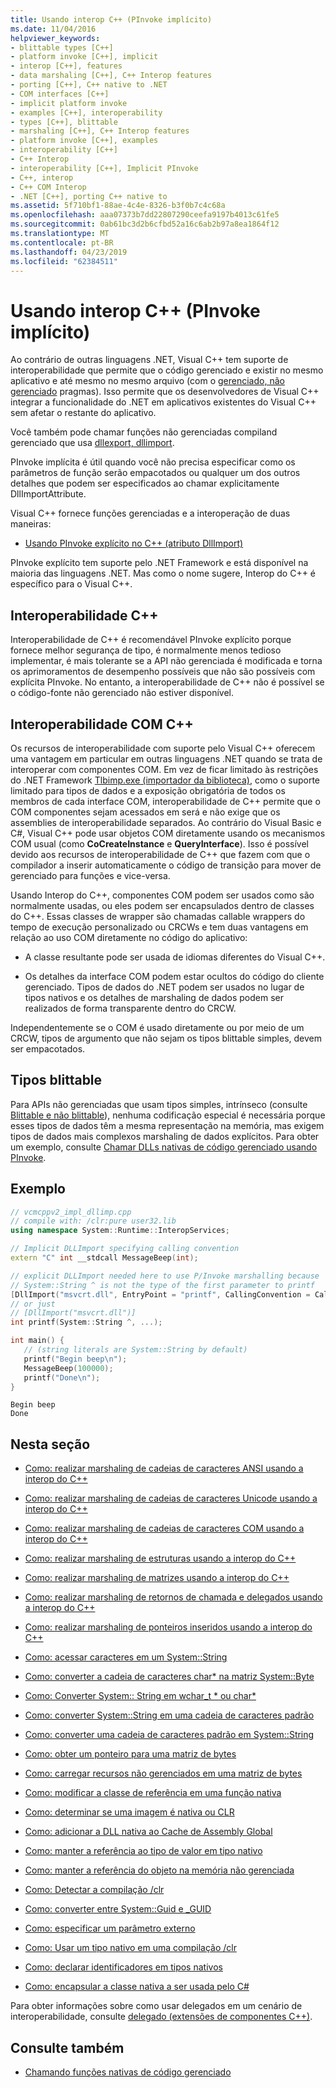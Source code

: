 ```yaml
---
title: Usando interop C++ (PInvoke implícito)
ms.date: 11/04/2016
helpviewer_keywords:
- blittable types [C++]
- platform invoke [C++], implicit
- interop [C++], features
- data marshaling [C++], C++ Interop features
- porting [C++], C++ native to .NET
- COM interfaces [C++]
- implicit platform invoke
- examples [C++], interoperability
- types [C++], blittable
- marshaling [C++], C++ Interop features
- platform invoke [C++], examples
- interoperability [C++]
- C++ Interop
- interoperability [C++], Implicit PInvoke
- C++, interop
- C++ COM Interop
- .NET [C++], porting C++ native to
ms.assetid: 5f710bf1-88ae-4c4e-8326-b3f0b7c4c68a
ms.openlocfilehash: aaa07373b7dd22807290ceefa9197b4013c61fe5
ms.sourcegitcommit: 0ab61bc3d2b6cfbd52a16c6ab2b97a8ea1864f12
ms.translationtype: MT
ms.contentlocale: pt-BR
ms.lasthandoff: 04/23/2019
ms.locfileid: "62384511"
---
```

# <a name="using-c-interop-implicit-pinvoke"></a>Usando interop C++ (PInvoke implícito)

Ao contrário de outras linguagens .NET, Visual C++ tem suporte de interoperabilidade que permite que o código gerenciado e existir no mesmo aplicativo e até mesmo no mesmo arquivo (com o [gerenciado, não gerenciado](../preprocessor/managed-unmanaged.md) pragmas). Isso permite que os desenvolvedores de Visual C++ integrar a funcionalidade do .NET em aplicativos existentes do Visual C++ sem afetar o restante do aplicativo.

Você também pode chamar funções não gerenciadas compiland gerenciado que usa [dllexport, dllimport](../cpp/dllexport-dllimport.md).

PInvoke implícita é útil quando você não precisa especificar como os parâmetros de função serão empacotados ou qualquer um dos outros detalhes que podem ser especificados ao chamar explicitamente DllImportAttribute.

Visual C++ fornece funções gerenciadas e a interoperação de duas maneiras:

- [Usando PInvoke explícito no C++ (atributo DllImport)](../dotnet/using-explicit-pinvoke-in-cpp-dllimport-attribute.md)

PInvoke explícito tem suporte pelo .NET Framework e está disponível na maioria das linguagens .NET. Mas como o nome sugere, Interop do C++ é específico para o Visual C++.

## <a name="c-interop"></a>Interoperabilidade C++

Interoperabilidade de C++ é recomendável PInvoke explícito porque fornece melhor segurança de tipo, é normalmente menos tedioso implementar, é mais tolerante se a API não gerenciada é modificada e torna os aprimoramentos de desempenho possíveis que não são possíveis com explícita PInvoke. No entanto, a interoperabilidade de C++ não é possível se o código-fonte não gerenciado não estiver disponível.

## <a name="c-com-interop"></a>Interoperabilidade COM C++

Os recursos de interoperabilidade com suporte pelo Visual C++ oferecem uma vantagem em particular em outras linguagens .NET quando se trata de interoperar com componentes COM. Em vez de ficar limitado às restrições do .NET Framework [Tlbimp.exe (importador da biblioteca)](/dotnet/framework/tools/tlbimp-exe-type-library-importer), como o suporte limitado para tipos de dados e a exposição obrigatória de todos os membros de cada interface COM, interoperabilidade de C++ permite que o COM componentes sejam acessados em será e não exige que os assemblies de interoperabilidade separados. Ao contrário do Visual Basic e C#, Visual C++ pode usar objetos COM diretamente usando os mecanismos COM usual (como **CoCreateInstance** e **QueryInterface**). Isso é possível devido aos recursos de interoperabilidade de C++ que fazem com que o compilador a inserir automaticamente o código de transição para mover de gerenciado para funções e vice-versa.

Usando Interop do C++, componentes COM podem ser usados como são normalmente usadas, ou eles podem ser encapsulados dentro de classes do C++. Essas classes de wrapper são chamadas callable wrappers do tempo de execução personalizado ou CRCWs e tem duas vantagens em relação ao uso COM diretamente no código do aplicativo:

- A classe resultante pode ser usada de idiomas diferentes do Visual C++.

- Os detalhes da interface COM podem estar ocultos do código do cliente gerenciado. Tipos de dados do .NET podem ser usados no lugar de tipos nativos e os detalhes de marshaling de dados podem ser realizados de forma transparente dentro do CRCW.

Independentemente se o COM é usado diretamente ou por meio de um CRCW, tipos de argumento que não sejam os tipos blittable simples, devem ser empacotados.

## <a name="blittable-types"></a>Tipos blittable

Para APIs não gerenciadas que usam tipos simples, intrínseco (consulte [Blittable e não blittable](/dotnet/framework/interop/blittable-and-non-blittable-types)), nenhuma codificação especial é necessária porque esses tipos de dados têm a mesma representação na memória, mas exigem tipos de dados mais complexos marshaling de dados explícitos. Para obter um exemplo, consulte [ Chamar DLLs nativas de código gerenciado usando PInvoke](../dotnet/how-to-call-native-dlls-from-managed-code-using-pinvoke.md).

## <a name="example"></a>Exemplo

```cpp
// vcmcppv2_impl_dllimp.cpp
// compile with: /clr:pure user32.lib
using namespace System::Runtime::InteropServices;

// Implicit DLLImport specifying calling convention
extern "C" int __stdcall MessageBeep(int);

// explicit DLLImport needed here to use P/Invoke marshalling because
// System::String ^ is not the type of the first parameter to printf
[DllImport("msvcrt.dll", EntryPoint = "printf", CallingConvention = CallingConvention::Cdecl,  CharSet = CharSet::Ansi)]
// or just
// [DllImport("msvcrt.dll")]
int printf(System::String ^, ...);

int main() {
   // (string literals are System::String by default)
   printf("Begin beep\n");
   MessageBeep(100000);
   printf("Done\n");
}
```

```Output
Begin beep
Done
```

## <a name="in-this-section"></a>Nesta seção

- [Como: realizar marshaling de cadeias de caracteres ANSI usando a interop do C++](../dotnet/how-to-marshal-ansi-strings-using-cpp-interop.md)

- [Como: realizar marshaling de cadeias de caracteres Unicode usando a interop do C++](../dotnet/how-to-marshal-unicode-strings-using-cpp-interop.md)

- [Como: realizar marshaling de cadeias de caracteres COM usando a interop do C++](../dotnet/how-to-marshal-com-strings-using-cpp-interop.md)

- [Como: realizar marshaling de estruturas usando a interop do C++](../dotnet/how-to-marshal-structures-using-cpp-interop.md)

- [Como: realizar marshaling de matrizes usando a interop do C++](../dotnet/how-to-marshal-arrays-using-cpp-interop.md)

- [Como: realizar marshaling de retornos de chamada e delegados usando a interop do C++](../dotnet/how-to-marshal-callbacks-and-delegates-by-using-cpp-interop.md)

- [Como: realizar marshaling de ponteiros inseridos usando a interop do C++](../dotnet/how-to-marshal-embedded-pointers-using-cpp-interop.md)

- [Como: acessar caracteres em um System::String](../dotnet/how-to-access-characters-in-a-system-string.md)

- [Como: converter a cadeia de caracteres char* na matriz System::Byte](../dotnet/how-to-convert-char-star-string-to-system-byte-array.md)

- [Como: Converter System:: String em wchar_t * ou char\*](../dotnet/how-to-convert-system-string-to-wchar-t-star-or-char-star.md)

- [Como: converter System::String em uma cadeia de caracteres padrão](../dotnet/how-to-convert-system-string-to-standard-string.md)

- [Como: converter uma cadeia de caracteres padrão em System::String](../dotnet/how-to-convert-standard-string-to-system-string.md)

- [Como: obter um ponteiro para uma matriz de bytes](../dotnet/how-to-obtain-a-pointer-to-byte-array.md)

- [Como: carregar recursos não gerenciados em uma matriz de bytes](../dotnet/how-to-load-unmanaged-resources-into-a-byte-array.md)

- [Como: modificar a classe de referência em uma função nativa](../dotnet/how-to-modify-reference-class-in-a-native-function.md)

- [Como: determinar se uma imagem é nativa ou CLR](../dotnet/how-to-determine-if-an-image-is-native-or-clr.md)

- [Como: adicionar a DLL nativa ao Cache de Assembly Global ](../dotnet/how-to-add-native-dll-to-global-assembly-cache.md)

- [Como: manter a referência ao tipo de valor em tipo nativo](../dotnet/how-to-hold-reference-to-value-type-in-native-type.md)

- [Como: manter a referência do objeto na memória não gerenciada](../dotnet/how-to-hold-object-reference-in-unmanaged-memory.md)

- [Como: Detectar a compilação /clr](../dotnet/how-to-detect-clr-compilation.md)

- [Como: converter entre System::Guid e _GUID](../dotnet/how-to-convert-between-system-guid-and-guid.md)

- [Como: especificar um parâmetro externo](../dotnet/how-to-specify-an-out-parameter.md)

- [Como: Usar um tipo nativo em uma compilação /clr](../dotnet/how-to-use-a-native-type-in-a-clr-compilation.md)

- [Como: declarar identificadores em tipos nativos](../dotnet/how-to-declare-handles-in-native-types.md)

- [Como: encapsular a classe nativa a ser usada pelo C#](../dotnet/how-to-wrap-native-class-for-use-by-csharp.md)

Para obter informações sobre como usar delegados em um cenário de interoperabilidade, consulte [delegado (extensões de componentes C++)](../extensions/delegate-cpp-component-extensions.md).

## <a name="see-also"></a>Consulte também

- [Chamando funções nativas de código gerenciado](../dotnet/calling-native-functions-from-managed-code.md)
